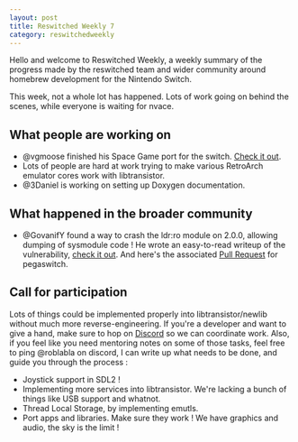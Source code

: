 ```yaml
---
layout: post
title: Reswitched Weekly 7
category: reswitchedweekly
---
```


Hello and welcome to Reswitched Weekly, a weekly summary of the progress
made by the reswitched team and wider community around homebrew development for
the Nintendo Switch.

This week, not a whole lot has happened. Lots of work going on behind the
scenes, while everyone is waiting for nvace.

## What people are working on

- @vgmoose finished his Space Game port for the switch.
  [Check it out](https://github.com/vgmoose/spacenx).
- Lots of people are hard at work trying to make various RetroArch emulator
  cores work with libtransistor.
- @3Daniel is working on setting up Doxygen documentation.

## What happened in the broader community

- @GovanifY found a way to crash the ldr:ro module on 2.0.0, allowing dumping of
  sysmodule code ! He wrote an easy-to-read writeup of the vulnerability,
  [check it out](https://govanify.com/post/switch-interlude/). And here's the
  associated [Pull Request](https://github.com/reswitched/pegaswitch/pull/81)
  for pegaswitch.

## Call for participation

Lots of things could be implemented properly into libtransistor/newlib without
much more reverse-engineering. If you're a developer and want to give a hand,
make sure to hop on [Discord](https://discordapp.com/invite/DThbZ7z) so we can
coordinate work. Also, if you feel like you need mentoring notes on some of
those tasks, feel free to ping @roblabla on discord, I can write up what
needs to be done, and guide you through the process :

- Joystick support in SDL2 !
- Implementing more services into libtransistor. We're lacking a bunch of things
  like USB support and whatnot.
- Thread Local Storage, by implementing emutls.
- Port apps and libraries. Make sure they work ! We have graphics and audio, the
  sky is the limit !
